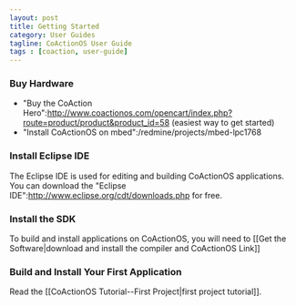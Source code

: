 ```yaml
---
layout: post
title: Getting Started
category: User Guides
tagline: CoActionOS User Guide
tags : [coaction, user-guide]
---
```


### Buy Hardware

* "Buy the CoAction Hero":http://www.coactionos.com/opencart/index.php?route=product/product&product_id=58 (easiest way to get started)
* "Install CoActionOS on mbed":/redmine/projects/mbed-lpc1768

###  Install Eclipse IDE

The Eclipse IDE is used for editing and building CoActionOS applications.  You can download the "Eclipse IDE":http://www.eclipse.org/cdt/downloads.php for free.

###  Install the SDK

To build and install applications on CoActionOS, you will need to [[Get the Software|download and install the compiler and CoActionOS Link]]

###  Build and Install Your First Application

Read the [[CoActionOS Tutorial--First Project|first project tutorial]].
